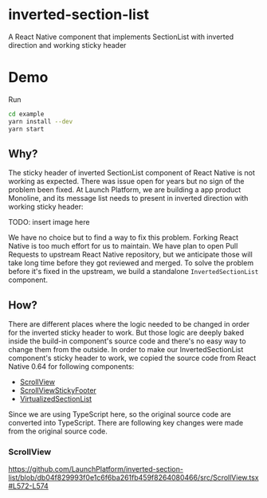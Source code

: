 # inverted-section-list
A React Native component that implements SectionList with inverted direction and working sticky header

# Demo

Run

```bash
cd example
yarn install --dev
yarn start
```

## Why?

The sticky header of inverted SectionList component of React Native is not working as expected.
There was issue open for years but no sign of the problem been fixed. At Launch Platform,
we are building a app product Monoline, and its message list needs to present in inverted direction
with working sticky header:

TODO: insert image here

We have no choice but to find a way to fix this problem. Forking React Native is too much effort for us
to maintain. We have plan to open Pull Requests to upstream React Native repository, but we anticipate those
will take long time before they got reviewed and merged. To solve the problem before it's fixed in the upstream,
we build a standalone `InvertedSectionList` component.

## How?

There are different places where the logic needed to be changed in order for the inverted sticky header to work.
But those logic are deeply baked inside the build-in component's source code and there's no easy way to change them
from the outside. In order to make our InvertedSectionList component's sticky header to work, we copied the source
code from React Native 0.64 for following components:

- [ScrollView](https://github.com/facebook/react-native/blob/757bb75fbf837714725d7b2af62149e8e2a7ee51/Libraries/Components/ScrollView/ScrollView.js)
- [ScrollViewStickyFooter](https://github.com/facebook/react-native/blob/6790cf137f73f2d7863911f9115317048c66a6ee/Libraries/Components/ScrollView/ScrollViewStickyHeader.js)
- [VirtualizedSectionList](https://github.com/facebook/react-native/blob/6790cf137f73f2d7863911f9115317048c66a6ee/Libraries/Lists/VirtualizedSectionList.js)

Since we are using TypeScript here, so the original source code are converted into TypeScript.
There are following key changes were made from the original source code.

### ScrollView

https://github.com/LaunchPlatform/inverted-section-list/blob/db04f829993f0e1c6f6ba261fb459f8264080466/src/ScrollView.tsx#L572-L574


